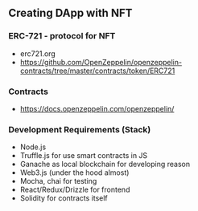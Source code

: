 ## Creating DApp with NFT

### ERC-721 - protocol for NFT
 - erc721.org
 - https://github.com/OpenZeppelin/openzeppelin-contracts/tree/master/contracts/token/ERC721

### Contracts
 - https://docs.openzeppelin.com/openzeppelin/

### Development Requirements (Stack)
 - Node.js
 - Truffle.js for use smart contracts in JS
 - Ganache as local blockchain for developing reason
 - Web3.js (under the hood almost)
 - Mocha, chai for testing
 - React/Redux/Drizzle for frontend
 - Solidity for contracts itself